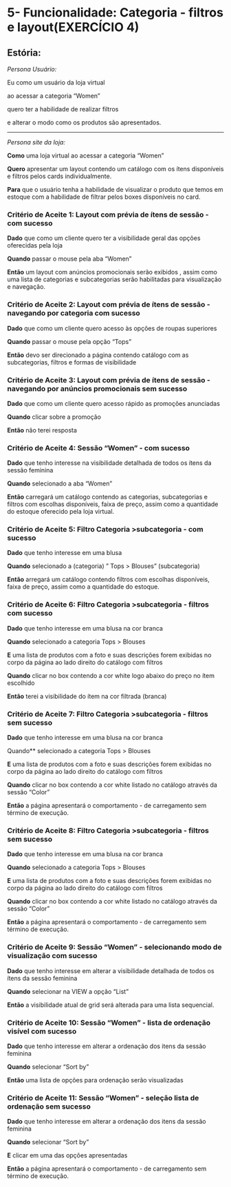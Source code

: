 # 5- Funcionalidade: Categoria - filtros e layout(EXERCÍCIO 4)

## Estória: 

*Persona Usuário:*

Eu como um usuário da loja virtual 

ao acessar a categoria “Women”

quero ter a habilidade de realizar filtros 

e alterar o modo como os produtos são apresentados.
___

*Persona site da loja:*

**Como**    uma  loja virtual ao acessar a categoria “Women”

**Quero**   apresentar um layout contendo um catálogo com os ítens disponíveis e filtros pelos cards individualmente.

**Para**    que o usuário tenha a habilidade de visualizar o produto que temos em estoque com a habilidade de filtrar pelos boxes disponíveis no card.



### Critério de Aceite 1: Layout com  prévia de ítens de sessão - com sucesso

**Dado**      que como um cliente quero ter a visibilidade geral das opções oferecidas pela loja

**Quando**    passar o mouse pela aba “Women” 

**Então**     um layout com anúncios promocionais serão exibidos , assim como uma lista de categorias e subcategorias serão habilitadas para visualização e navegação.


### Critério de Aceite 2: Layout com prévia de ítens de sessão - navegando por categoria com sucesso

**Dado**      que como um cliente quero acesso às opções de roupas superiores

**Quando**    passar o mouse pela opção “Tops”

**Então**     devo ser direcionado a página contendo catálogo com as subcategorias, filtros e formas de visibilidade


### Critério de Aceite 3: Layout com prévia de ítens de sessão - navegando por anúncios promocionais sem sucesso

**Dado**     que como um cliente quero acesso rápido as promoções anunciadas 

**Quando**   clicar sobre a promoção 

**Então**    não terei resposta


### Critério de Aceite 4: Sessão “Women”  - com sucesso

**Dado**         que tenho interesse na visibilidade detalhada de todos os ítens da sessão feminina 

**Quando**    selecionado a aba “Women”

**Então**        carregará um catálogo contendo as categorias, subcategorias e filtros com escolhas disponíveis, faixa de preço, assim como a quantidade do estoque oferecido pela loja virtual.


### Critério de Aceite 5:  Filtro Categoria >subcategoria  - com sucesso

**Dado**      que tenho interesse em uma blusa

**Quando**    selecionado a (categoria) ” Tops > Blouses” (subcategoria)

**Então**     arregará um catálogo contendo filtros com escolhas disponíveis, faixa de preço, assim como a quantidade do estoque.


### Critério de Aceite 6: Filtro Categoria >subcategoria  - filtros com  sucesso

**Dado**      que tenho interesse em uma blusa na cor branca

**Quando**    selecionado a categoria Tops > Blouses 

**E**         uma lista de produtos com a foto e suas descrições forem exibidas no corpo da página ao lado direito do catálogo com filtros

**Quando**    clicar no box contendo a cor white logo abaixo do preço no ítem escolhido

**Então**     terei a visibilidade do ítem na cor filtrada (branca)



### Critério de Aceite 7:  Filtro Categoria >subcategoria  - filtros sem  sucesso

**Dado**    que tenho interesse em uma blusa na cor branca

Quando**    selecionado a categoria Tops > Blouses 

**E**       uma lista de produtos com a foto e suas descrições forem exibidas no corpo da página ao lado direito do catálogo com filtros

**Quando**  clicar no box contendo a cor white listado no catálogo através da sessão “Color”

**Então**   a página apresentará o comportamento - de carregamento sem término de execução.



### Critério de Aceite 8:  Filtro Categoria >subcategoria  - filtros sem  sucesso

**Dado**      que tenho interesse em uma blusa na cor branca

**Quando**   selecionado a categoria Tops > Blouses 

**E**        uma lista de produtos com a foto e suas descrições forem exibidas no corpo da página ao lado direito do catálogo com filtros

**Quando**   clicar no box contendo a cor white listado no catálogo através da sessão “Color”

**Então**    a página apresentará o comportamento - de carregamento sem término de execução.


### Critério de Aceite 9: Sessão “Women”  -  selecionando modo de visualização com sucesso

**Dado**      que tenho interesse em alterar a visibilidade detalhada de todos os ítens da sessão feminina 

**Quando**    selecionar na VIEW  a opção “List”

**Então**     a visibilidade atual de grid será alterada para uma lista sequencial.


### Critério de Aceite 10: Sessão “Women”  -  lista de ordenação visível  com  sucesso

**Dado**      que tenho interesse em alterar a ordenação dos itens da sessão feminina 

**Quando**    selecionar “Sort by”

**Então**     uma lista de opções para ordenação serão visualizadas 


### Critério de Aceite 11: Sessão “Women”  -  seleção lista de ordenação sem sucesso

**Dado**      que tenho interesse em alterar a ordenação dos itens da sessão feminina 

**Quando**    selecionar “Sort by”

**E**         clicar em uma das opções apresentadas

**Então**     a página apresentará o comportamento - de carregamento sem término de execução.

